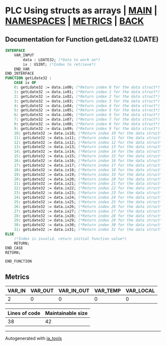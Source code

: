 # PLC Using structs as arrays | [MAIN] | [NAMESPACES] | [METRICS] | [BACK]  

## Documentation for Function getLdate32 (LDATE)  

```pascal
INTERFACE
    VAR_INPUT
        data : LDATE32; (*Data to work on*)
        ix : USINT; (*Index to retrieve*)
    END_VAR
END_INTERFACE
FUNCTION getLdate32 :
    CASE ix OF
	0: getLdate32 := data.ix00; (*Return index 0 for the data struct*)
	1: getLdate32 := data.ix01; (*Return index 1 for the data struct*)
	2: getLdate32 := data.ix02; (*Return index 2 for the data struct*)
	3: getLdate32 := data.ix03; (*Return index 3 for the data struct*)
	4: getLdate32 := data.ix04; (*Return index 4 for the data struct*)
	5: getLdate32 := data.ix05; (*Return index 5 for the data struct*)
	6: getLdate32 := data.ix06; (*Return index 6 for the data struct*)
	7: getLdate32 := data.ix07; (*Return index 7 for the data struct*)
	8: getLdate32 := data.ix08; (*Return index 8 for the data struct*)
	9: getLdate32 := data.ix09; (*Return index 9 for the data struct*)
	10: getLdate32 := data.ix10; (*Return index 10 for the data struct*)
	11: getLdate32 := data.ix11; (*Return index 11 for the data struct*)
	12: getLdate32 := data.ix12; (*Return index 12 for the data struct*)
	13: getLdate32 := data.ix13; (*Return index 13 for the data struct*)
	14: getLdate32 := data.ix14; (*Return index 14 for the data struct*)
	15: getLdate32 := data.ix15; (*Return index 15 for the data struct*)
	16: getLdate32 := data.ix16; (*Return index 16 for the data struct*)
	17: getLdate32 := data.ix17; (*Return index 17 for the data struct*)
	18: getLdate32 := data.ix18; (*Return index 18 for the data struct*)
	19: getLdate32 := data.ix19; (*Return index 19 for the data struct*)
	20: getLdate32 := data.ix20; (*Return index 20 for the data struct*)
	21: getLdate32 := data.ix21; (*Return index 21 for the data struct*)
	22: getLdate32 := data.ix22; (*Return index 22 for the data struct*)
	23: getLdate32 := data.ix23; (*Return index 23 for the data struct*)
	24: getLdate32 := data.ix24; (*Return index 24 for the data struct*)
	25: getLdate32 := data.ix25; (*Return index 25 for the data struct*)
	26: getLdate32 := data.ix26; (*Return index 26 for the data struct*)
	27: getLdate32 := data.ix27; (*Return index 27 for the data struct*)
	28: getLdate32 := data.ix28; (*Return index 28 for the data struct*)
	29: getLdate32 := data.ix29; (*Return index 29 for the data struct*)
	30: getLdate32 := data.ix30; (*Return index 30 for the data struct*)
	31: getLdate32 := data.ix31; (*Return index 31 for the data struct*)
ELSE
	(*Index is invalid, return initial function value*)
	RETURN;
END_CASE
RETURN;

END_FUNCTION
```

## Metrics  

| VAR_IN | VAR_OUT | VAR_IN_OUT | VAR_TEMP | VAR_LOCAL |
| ------ | ------- | ---------- | --------- | -------- |
| 2 | 0 | 0 | 0 | 0 |  

| Lines of code | Maintainable size |
| ------------- | ----------------- |
| 38 | 42 |

---
Autogenerated with [ia_tools](https://github.com/tkucic/ia_tools)  

[MAIN]: ../../../../index_st.md
[NAMESPACES]: ../../nsList_st.md
[METRICS]: ../../../metrics_st.md
[BACK]: ../nsMain_st.md
